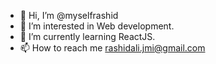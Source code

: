 - 👋 Hi, I’m @myselfrashid
- 👀 I’m interested in Web development.
- 🌱 I’m currently learning ReactJS.
- 📫 How to reach me rashidali.jmi@gmail.com

<!---
myselfrashid/myselfrashid is a ✨ special ✨ repository because its `README.md` (this file) appears on your GitHub profile.
You can click the Preview link to take a look at your changes.
--->

